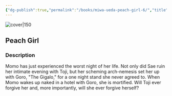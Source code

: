 ```yaml
---
{"dg-publish":true,"permalink":"/books/miwa-ueda-peach-girl-6/","title":"\"Peach Girl\"","tags":["manga","romance"]}
---
```




![cover|150](http://books.google.com/books/content?id=svJoDwAAQBAJ&printsec=frontcover&img=1&zoom=1&edge=curl&source=gbs_api)

## Peach Girl

### Description

Momo has just experienced the worst night of her life.​ Not only did Sae ruin her intimate evening with Toji,​ but her scheming arch-nemesis set her up with Goro,​ "The Gigalo,​" for a one night stand she never agreed to.​ When Momo wakes up naked in a hotel with Goro,​ she is mortified.​ Will Toji ever forgive her and,​ more importantly,​ will she ever forgive herself?​
```